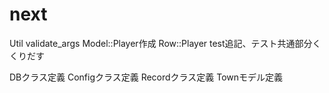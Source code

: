 # next
Util validate_args
Model::Player作成
Row::Player
test追記、テスト共通部分くくりだす

DBクラス定義
Configクラス定義
Recordクラス定義
Townモデル定義
